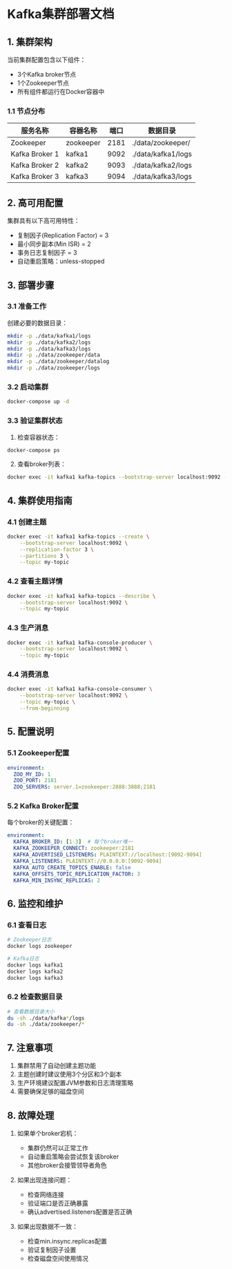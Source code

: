 # Kafka集群部署文档

## 1. 集群架构
当前集群配置包含以下组件：
- 3个Kafka broker节点
- 1个Zookeeper节点
- 所有组件都运行在Docker容器中

### 1.1 节点分布
| 服务名称 | 容器名称 | 端口 | 数据目录 |
|---------|---------|------|---------|
| Zookeeper | zookeeper | 2181 | ./data/zookeeper/ |
| Kafka Broker 1 | kafka1 | 9092 | ./data/kafka1/logs |
| Kafka Broker 2 | kafka2 | 9093 | ./data/kafka2/logs |
| Kafka Broker 3 | kafka3 | 9094 | ./data/kafka3/logs |

## 2. 高可用配置
集群具有以下高可用特性：
- 复制因子(Replication Factor) = 3
- 最小同步副本(Min ISR) = 2
- 事务日志复制因子 = 3
- 自动重启策略：unless-stopped

## 3. 部署步骤

### 3.1 准备工作
创建必要的数据目录：
```bash
mkdir -p ./data/kafka1/logs
mkdir -p ./data/kafka2/logs
mkdir -p ./data/kafka3/logs
mkdir -p ./data/zookeeper/data
mkdir -p ./data/zookeeper/datalog
mkdir -p ./data/zookeeper/logs
```

### 3.2 启动集群
```bash
docker-compose up -d
```

### 3.3 验证集群状态
1. 检查容器状态：
```bash
docker-compose ps
```

2. 查看broker列表：
```bash
docker exec -it kafka1 kafka-topics --bootstrap-server localhost:9092 --describe --topic __consumer_offsets
```

## 4. 集群使用指南

### 4.1 创建主题
```bash
docker exec -it kafka1 kafka-topics --create \
    --bootstrap-server localhost:9092 \
    --replication-factor 3 \
    --partitions 3 \
    --topic my-topic
```

### 4.2 查看主题详情
```bash
docker exec -it kafka1 kafka-topics --describe \
    --bootstrap-server localhost:9092 \
    --topic my-topic
```

### 4.3 生产消息
```bash
docker exec -it kafka1 kafka-console-producer \
    --bootstrap-server localhost:9092 \
    --topic my-topic
```

### 4.4 消费消息
```bash
docker exec -it kafka1 kafka-console-consumer \
    --bootstrap-server localhost:9092 \
    --topic my-topic \
    --from-beginning
```

## 5. 配置说明

### 5.1 Zookeeper配置
```yaml
environment:
  ZOO_MY_ID: 1
  ZOO_PORT: 2181
  ZOO_SERVERS: server.1=zookeeper:2888:3888;2181
```

### 5.2 Kafka Broker配置
每个broker的关键配置：
```yaml
environment:
  KAFKA_BROKER_ID: [1-3]  # 每个broker唯一
  KAFKA_ZOOKEEPER_CONNECT: zookeeper:2181
  KAFKA_ADVERTISED_LISTENERS: PLAINTEXT://localhost:[9092-9094]
  KAFKA_LISTENERS: PLAINTEXT://0.0.0.0:[9092-9094]
  KAFKA_AUTO_CREATE_TOPICS_ENABLE: false
  KAFKA_OFFSETS_TOPIC_REPLICATION_FACTOR: 3
  KAFKA_MIN_INSYNC_REPLICAS: 2
```

## 6. 监控和维护

### 6.1 查看日志
```bash
# Zookeeper日志
docker logs zookeeper

# Kafka日志
docker logs kafka1
docker logs kafka2
docker logs kafka3
```

### 6.2 检查数据目录
```bash
# 查看数据目录大小
du -sh ./data/kafka*/logs
du -sh ./data/zookeeper/*
```

## 7. 注意事项
1. 集群禁用了自动创建主题功能
2. 主题创建时建议使用3个分区和3个副本
3. 生产环境建议配置JVM参数和日志清理策略
4. 需要确保足够的磁盘空间

## 8. 故障处理
1. 如果单个broker宕机：
   - 集群仍然可以正常工作
   - 自动重启策略会尝试恢复该broker
   - 其他broker会接管领导者角色

2. 如果出现连接问题：
   - 检查网络连接
   - 验证端口是否正确暴露
   - 确认advertised.listeners配置是否正确

3. 如果出现数据不一致：
   - 检查min.insync.replicas配置
   - 验证复制因子设置
   - 检查磁盘空间使用情况 